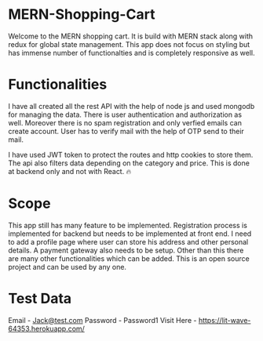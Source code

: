 # MERN-Shopping-Cart

Welcome to the MERN shopping cart. It is build with MERN stack along with redux for global state management.
This app does not focus on styling but has immense number of functionalties and is completely responsive as
well.

# Functionalities

I have all created all the rest API with the help of node js and used mongodb for managing the data. There is user authentication and authorization as well. Moreover there is no spam registration and only verfied emails can create account. User has to verify mail with the help of OTP send to their mail.

I have used JWT token to protect the routes and http cookies to store them. The api also filters data depending on the category and price. This is done at backend only and not with React. 🔥

# Scope

This app still has many feature to be implemented. Registration process is implemented for backend but needs to be implemented at front end. I need to add a profile page where user can store his address and other personal details. A payment gateway also needs to be setup. Other than this there are many other functionalities which can be added. This is an open source project and can be used by any one.

# Test Data

Email - Jack@test.com
Password - Password1
Visit Here - https://lit-wave-64353.herokuapp.com/
